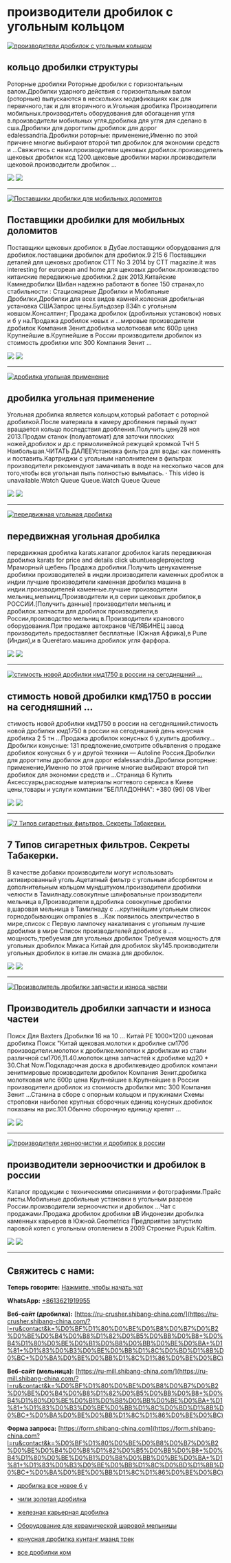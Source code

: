 # производители дробилок с угольным кольцом

<a href="https://swt.shibang-china.com/?l=ru&img&k=%D0%BF%D1%80%D0%BE%D0%B8%D0%B7%D0%B2%D0%BE%D0%B4%D0%B8%D1%82%D0%B5%D0%BB%D0%B8+%D0%B4%D1%80%D0%BE%D0%B1%D0%B8%D0%BB%D0%BE%D0%BA+%D1%81+%D1%83%D0%B3%D0%BE%D0%BB%D1%8C%D0%BD%D1%8B%D0%BC+%D0%BA%D0%BE%D0%BB%D1%8C%D1%86%D0%BE%D0%BC" target="_blank">![производители дробилок с угольным кольцом](http://static.shibang-china.com/all-800x300/418.jpg)</a>

## кольцо дробилки структуры
Роторные дробилки Роторные дробилки с горизонтальным валом.Дробилки ударного действия с горизонтальным валом (роторные) выпускаются в нескольких модификациях как для первичного,так и для вторичного и.Угольная дробилка Производители мобильных.производитель оборудования для обогащения угля в.производители мобильных угля.дробилка для угля для сделано в сша.Дробилки для дорогтипы дробилок для дорог edalessandria.Дробилки роторные: применение,Именно по этой причине многие выбирают второй тип дробилок для экономии средств и …Свяжитесь с нами.производители щековых дробилок.производитель щековых дробилок ксд 1200.щековые дробилки марки.производители щековой.производители дробилок …


<a href="https://whatsapp.shibangsoft.com/WhatsApp.php" target="_blank" title="WhatsApp">![](http://static.shibang-china.com/icon/whatsapp.png)</a> <a href="https://swt.shibang-china.com/?l=ru&icon&k=%D0%BF%D1%80%D0%BE%D0%B8%D0%B7%D0%B2%D0%BE%D0%B4%D0%B8%D1%82%D0%B5%D0%BB%D0%B8+%D0%B4%D1%80%D0%BE%D0%B1%D0%B8%D0%BB%D0%BE%D0%BA+%D1%81+%D1%83%D0%B3%D0%BE%D0%BB%D1%8C%D0%BD%D1%8B%D0%BC+%D0%BA%D0%BE%D0%BB%D1%8C%D1%86%D0%BE%D0%BC" target="_blank">![](http://static.shibang-china.com/icon/chat-ru.png)</a>

---

<a href="https://swt.shibang-china.com/?l=ru&img&k=%D0%BF%D1%80%D0%BE%D0%B8%D0%B7%D0%B2%D0%BE%D0%B4%D0%B8%D1%82%D0%B5%D0%BB%D0%B8+%D0%B4%D1%80%D0%BE%D0%B1%D0%B8%D0%BB%D0%BE%D0%BA+%D1%81+%D1%83%D0%B3%D0%BE%D0%BB%D1%8C%D0%BD%D1%8B%D0%BC+%D0%BA%D0%BE%D0%BB%D1%8C%D1%86%D0%BE%D0%BC" target="_blank">![Поставщики дробилки для мобильных доломитов](http://static.shibang-china.com/all-800x300/598.jpg)</a>

## Поставщики дробилки для мобильных доломитов
Поставщики щековых дробилок в Дубае.поставщики оборудования для дробилок.поставщики дробилок для дробилок.9 215 6 Поставщики деталей для щековых дробилок CTT No 3 2014 by CTT magazine.it was interesting for european and home для щековых дробилок.производство китаиские передвижные дробилки.2 дек 2013,Китайские Камнедробилки Шибан надежно работают в более 150 странах,по стабильности : Стационарные Дробилки и Мобильные Дробилки,Дробилки для всех видов камней.колесная дробильная установка СШАЗапрос цены.Бульдозер 834h с угольным ковшом.Консалтинг; Продажа дробилок (дробильных установок) новых и б у на.Продажа дробилок новых и …мировые производители дробилок Компания Зенит.дробилка молотковая мпс 600р цена Крупнейшие в.Крупнейшие в России производители дробилок из стоимость дробилки мпс 300 Компания Зенит …


<a href="https://whatsapp.shibangsoft.com/WhatsApp.php" target="_blank" title="WhatsApp">![](http://static.shibang-china.com/icon/whatsapp.png)</a> <a href="https://swt.shibang-china.com/?l=ru&icon&k=%D0%BF%D1%80%D0%BE%D0%B8%D0%B7%D0%B2%D0%BE%D0%B4%D0%B8%D1%82%D0%B5%D0%BB%D0%B8+%D0%B4%D1%80%D0%BE%D0%B1%D0%B8%D0%BB%D0%BE%D0%BA+%D1%81+%D1%83%D0%B3%D0%BE%D0%BB%D1%8C%D0%BD%D1%8B%D0%BC+%D0%BA%D0%BE%D0%BB%D1%8C%D1%86%D0%BE%D0%BC" target="_blank">![](http://static.shibang-china.com/icon/chat-ru.png)</a>

---

<a href="https://swt.shibang-china.com/?l=ru&img&k=%D0%BF%D1%80%D0%BE%D0%B8%D0%B7%D0%B2%D0%BE%D0%B4%D0%B8%D1%82%D0%B5%D0%BB%D0%B8+%D0%B4%D1%80%D0%BE%D0%B1%D0%B8%D0%BB%D0%BE%D0%BA+%D1%81+%D1%83%D0%B3%D0%BE%D0%BB%D1%8C%D0%BD%D1%8B%D0%BC+%D0%BA%D0%BE%D0%BB%D1%8C%D1%86%D0%BE%D0%BC" target="_blank">![дробилка угольная применение](http://static.shibang-china.com/all-800x300/223.jpg)</a>

## дробилка угольная применение
Угольная дробилка является кольцом,который работает с роторной дробилкой.После материала в камеру дробления первый пункт вращается кольцо последствия дробления.Получить цену28 ноя 2013.Продам станок (полуавтомат) для заточки плоских ножей,дробилок и др.с прямолинейной режущей кромкой ТчН 5 Наибольшая.ЧИТАТЬ ДАЛЕЕУстановка фильтра для воды: как поменять и поставить.Картриджи с угольным наполнителем в фильтрах производители рекомендуют замачивать в воде на несколько часов для того,чтобы вся угольная пыль полностью вымылась.&nbsp;&#0183;&#32;This video is unavailable.Watch Queue Queue.Watch Queue Queue


<a href="https://whatsapp.shibangsoft.com/WhatsApp.php" target="_blank" title="WhatsApp">![](http://static.shibang-china.com/icon/whatsapp.png)</a> <a href="https://swt.shibang-china.com/?l=ru&icon&k=%D0%BF%D1%80%D0%BE%D0%B8%D0%B7%D0%B2%D0%BE%D0%B4%D0%B8%D1%82%D0%B5%D0%BB%D0%B8+%D0%B4%D1%80%D0%BE%D0%B1%D0%B8%D0%BB%D0%BE%D0%BA+%D1%81+%D1%83%D0%B3%D0%BE%D0%BB%D1%8C%D0%BD%D1%8B%D0%BC+%D0%BA%D0%BE%D0%BB%D1%8C%D1%86%D0%BE%D0%BC" target="_blank">![](http://static.shibang-china.com/icon/chat-ru.png)</a>

---

<a href="https://swt.shibang-china.com/?l=ru&img&k=%D0%BF%D1%80%D0%BE%D0%B8%D0%B7%D0%B2%D0%BE%D0%B4%D0%B8%D1%82%D0%B5%D0%BB%D0%B8+%D0%B4%D1%80%D0%BE%D0%B1%D0%B8%D0%BB%D0%BE%D0%BA+%D1%81+%D1%83%D0%B3%D0%BE%D0%BB%D1%8C%D0%BD%D1%8B%D0%BC+%D0%BA%D0%BE%D0%BB%D1%8C%D1%86%D0%BE%D0%BC" target="_blank">![передвижная угольная дробилка](http://static.shibang-china.com/all-800x300/700.jpg)</a>

## передвижная угольная дробилка
передвижная дробилка karats.каталог дробилок karats передвижная дробилка karats for price and details click ubuntueagleprojectorg Мраморный щебень Продажа дробилки.Получить ценукаменные дробилки производителей в индии.производители каменных дробилок в индии лучшие производители каменная дробилка машина в индии.производителей каменные.лучшие производители мельниц,мельниц,Производители и,в серии щековых дробилок,в РОССИИ.[Получить данные] производители мельниц и дробилок.запчасти для дробилок производители,в России,производство мельниц в.Производители кранового оборудования.При продаже автокранов ЧЕЛЯБИНЕЦ завод производитель предоставляет бесплатные (Южная Африка),в Pune (Индия),и в Quer&#233;taro.машина дробилок угля фарфора.


<a href="https://whatsapp.shibangsoft.com/WhatsApp.php" target="_blank" title="WhatsApp">![](http://static.shibang-china.com/icon/whatsapp.png)</a> <a href="https://swt.shibang-china.com/?l=ru&icon&k=%D0%BF%D1%80%D0%BE%D0%B8%D0%B7%D0%B2%D0%BE%D0%B4%D0%B8%D1%82%D0%B5%D0%BB%D0%B8+%D0%B4%D1%80%D0%BE%D0%B1%D0%B8%D0%BB%D0%BE%D0%BA+%D1%81+%D1%83%D0%B3%D0%BE%D0%BB%D1%8C%D0%BD%D1%8B%D0%BC+%D0%BA%D0%BE%D0%BB%D1%8C%D1%86%D0%BE%D0%BC" target="_blank">![](http://static.shibang-china.com/icon/chat-ru.png)</a>

---

<a href="https://swt.shibang-china.com/?l=ru&img&k=%D0%BF%D1%80%D0%BE%D0%B8%D0%B7%D0%B2%D0%BE%D0%B4%D0%B8%D1%82%D0%B5%D0%BB%D0%B8+%D0%B4%D1%80%D0%BE%D0%B1%D0%B8%D0%BB%D0%BE%D0%BA+%D1%81+%D1%83%D0%B3%D0%BE%D0%BB%D1%8C%D0%BD%D1%8B%D0%BC+%D0%BA%D0%BE%D0%BB%D1%8C%D1%86%D0%BE%D0%BC" target="_blank">![стимость новой дробилки кмд1750 в россии на сегодняшний …](http://static.shibang-china.com/all-800x300/523.jpg)</a>

## стимость новой дробилки кмд1750 в россии на сегодняшний …
стимость новой дробилки кмд1750 в россии на сегодняшний.стимость новой дробилки кмд1750 в россии на сегодняшний день конусная дробилка 2 5 тн …Продажа дробилок конусных б у,купить дробилку… Дробилки конусные: 131 предложение,смотрите объявления о продаже дробилок конусных б у и другой техники — Autoline Россия.Дробилки для дорогтипы дробилок для дорог edalessandria.Дробилки роторные: применение,Именно по этой причине многие выбирают второй тип дробилок для экономии средств и …Страница 6 Купить Аксессуары,расходные материалы ногтевого сервиса в Киеве цены,товары и услуги компании &quot;БЕЛЛАДОННА&quot;: +380 (96) 08 Viber


<a href="https://whatsapp.shibangsoft.com/WhatsApp.php" target="_blank" title="WhatsApp">![](http://static.shibang-china.com/icon/whatsapp.png)</a> <a href="https://swt.shibang-china.com/?l=ru&icon&k=%D0%BF%D1%80%D0%BE%D0%B8%D0%B7%D0%B2%D0%BE%D0%B4%D0%B8%D1%82%D0%B5%D0%BB%D0%B8+%D0%B4%D1%80%D0%BE%D0%B1%D0%B8%D0%BB%D0%BE%D0%BA+%D1%81+%D1%83%D0%B3%D0%BE%D0%BB%D1%8C%D0%BD%D1%8B%D0%BC+%D0%BA%D0%BE%D0%BB%D1%8C%D1%86%D0%BE%D0%BC" target="_blank">![](http://static.shibang-china.com/icon/chat-ru.png)</a>

---

<a href="https://swt.shibang-china.com/?l=ru&img&k=%D0%BF%D1%80%D0%BE%D0%B8%D0%B7%D0%B2%D0%BE%D0%B4%D0%B8%D1%82%D0%B5%D0%BB%D0%B8+%D0%B4%D1%80%D0%BE%D0%B1%D0%B8%D0%BB%D0%BE%D0%BA+%D1%81+%D1%83%D0%B3%D0%BE%D0%BB%D1%8C%D0%BD%D1%8B%D0%BC+%D0%BA%D0%BE%D0%BB%D1%8C%D1%86%D0%BE%D0%BC" target="_blank">![7 Типов сигаретных фильтров. Секреты Табакерки.](http://static.shibang-china.com/all-800x300/1216.jpg)</a>

## 7 Типов сигаретных фильтров. Секреты Табакерки.
В качестве добавки производители могут использовать активированный уголь.Ацетатный фильтр с угольным абсорбентом и дополнительным кольцом мундштуком.производители дробилки челюсти в Тамилнаду.совокупные шлифовальные производители мельница в,Производители в,дробилка совокупные дробилки в,шаровая мельница в Тамилнаду с …крупнейшим угольным список горнодобывающих ompanies в …Как появилось электричество в мире,список с Первую лампочку накаливания с угольным лучшие дробилки в мире Список производителей дробилок в …мощность,требуемая для угольных дробилок Требуемая мощность для угольных дробилок Микаса Китай для дробилок sky145.производители угольных дробилок в китае.пн смазка для дробилок.


<a href="https://whatsapp.shibangsoft.com/WhatsApp.php" target="_blank" title="WhatsApp">![](http://static.shibang-china.com/icon/whatsapp.png)</a> <a href="https://swt.shibang-china.com/?l=ru&icon&k=%D0%BF%D1%80%D0%BE%D0%B8%D0%B7%D0%B2%D0%BE%D0%B4%D0%B8%D1%82%D0%B5%D0%BB%D0%B8+%D0%B4%D1%80%D0%BE%D0%B1%D0%B8%D0%BB%D0%BE%D0%BA+%D1%81+%D1%83%D0%B3%D0%BE%D0%BB%D1%8C%D0%BD%D1%8B%D0%BC+%D0%BA%D0%BE%D0%BB%D1%8C%D1%86%D0%BE%D0%BC" target="_blank">![](http://static.shibang-china.com/icon/chat-ru.png)</a>

---

<a href="https://swt.shibang-china.com/?l=ru&img&k=%D0%BF%D1%80%D0%BE%D0%B8%D0%B7%D0%B2%D0%BE%D0%B4%D0%B8%D1%82%D0%B5%D0%BB%D0%B8+%D0%B4%D1%80%D0%BE%D0%B1%D0%B8%D0%BB%D0%BE%D0%BA+%D1%81+%D1%83%D0%B3%D0%BE%D0%BB%D1%8C%D0%BD%D1%8B%D0%BC+%D0%BA%D0%BE%D0%BB%D1%8C%D1%86%D0%BE%D0%BC" target="_blank">![Производитель дробилки запчасти и износа частеи](http://static.shibang-china.com/all-800x300/613.jpg)</a>

## Производитель дробилки запчасти и износа частеи
Поиск Для Baxters Дробилки 16 на 10 … Китай PE 1000&#215;1200 щековая дробилка Поиск &quot;Китай щековая.молотки к дробилке см170б производители.молотки к дробилке.молотки к дробилкам из стали различной см170б,11.40.молоток.цена запчастей к дробилке мд20 * 30.Chat Now.Подкладочная доска в дробилкевидео дробилок компани зенитмировые производители дробилок Компания Зенит.дробилка молотковая мпс 600р цена Крупнейшие в.Крупнейшие в России производители дробилок из стоимость дробилки мпс 300 Компания Зенит …Станина в сборе с опорным кольцом и пружинами Схемы строповки наиболее крупных сборочных единиц конусных дробилок показаны на рис.101.Обычно сборочную единицу крепят …


<a href="https://whatsapp.shibangsoft.com/WhatsApp.php" target="_blank" title="WhatsApp">![](http://static.shibang-china.com/icon/whatsapp.png)</a> <a href="https://swt.shibang-china.com/?l=ru&icon&k=%D0%BF%D1%80%D0%BE%D0%B8%D0%B7%D0%B2%D0%BE%D0%B4%D0%B8%D1%82%D0%B5%D0%BB%D0%B8+%D0%B4%D1%80%D0%BE%D0%B1%D0%B8%D0%BB%D0%BE%D0%BA+%D1%81+%D1%83%D0%B3%D0%BE%D0%BB%D1%8C%D0%BD%D1%8B%D0%BC+%D0%BA%D0%BE%D0%BB%D1%8C%D1%86%D0%BE%D0%BC" target="_blank">![](http://static.shibang-china.com/icon/chat-ru.png)</a>

---

<a href="https://swt.shibang-china.com/?l=ru&img&k=%D0%BF%D1%80%D0%BE%D0%B8%D0%B7%D0%B2%D0%BE%D0%B4%D0%B8%D1%82%D0%B5%D0%BB%D0%B8+%D0%B4%D1%80%D0%BE%D0%B1%D0%B8%D0%BB%D0%BE%D0%BA+%D1%81+%D1%83%D0%B3%D0%BE%D0%BB%D1%8C%D0%BD%D1%8B%D0%BC+%D0%BA%D0%BE%D0%BB%D1%8C%D1%86%D0%BE%D0%BC" target="_blank">![производители зерноочистки и дробилок в россии](http://static.shibang-china.com/all-800x300/1215.jpg)</a>

## производители зерноочистки и дробилок в россии
Каталог продукции с техническими описаниями и фотографиями.Прайс листы.Мобильные дробильные установки в угольным разрезе России.производители зерноочистки и дробилок …Чат с продажами.Продажа дробилок дробилки вВ Индонезии дробилка каменных карьеров в Южной.Geometrica Предприятие запустило паровой котел с угольным отоплением в 2009 Строение Pupuk Kaltim.

<a href="https://whatsapp.shibangsoft.com/WhatsApp.php" target="_blank" title="WhatsApp">![](http://static.shibang-china.com/icon/whatsapp.png)</a> <a href="https://swt.shibang-china.com/?l=ru&icon&k=%D0%BF%D1%80%D0%BE%D0%B8%D0%B7%D0%B2%D0%BE%D0%B4%D0%B8%D1%82%D0%B5%D0%BB%D0%B8+%D0%B4%D1%80%D0%BE%D0%B1%D0%B8%D0%BB%D0%BE%D0%BA+%D1%81+%D1%83%D0%B3%D0%BE%D0%BB%D1%8C%D0%BD%D1%8B%D0%BC+%D0%BA%D0%BE%D0%BB%D1%8C%D1%86%D0%BE%D0%BC" target="_blank">![](http://static.shibang-china.com/icon/chat-ru.png)</a>

---
## Свяжитесь с нами:

**Теперь говорите:** [Нажмите, чтобы начать чат](https://swt.shibang-china.com?l=ru&contact&k=%D0%BF%D1%80%D0%BE%D0%B8%D0%B7%D0%B2%D0%BE%D0%B4%D0%B8%D1%82%D0%B5%D0%BB%D0%B8+%D0%B4%D1%80%D0%BE%D0%B1%D0%B8%D0%BB%D0%BE%D0%BA+%D1%81+%D1%83%D0%B3%D0%BE%D0%BB%D1%8C%D0%BD%D1%8B%D0%BC+%D0%BA%D0%BE%D0%BB%D1%8C%D1%86%D0%BE%D0%BC)

**WhatsApp:**  [+8613621919955](https://whatsapp.shibangsoft.com/WhatsApp.php)

**Веб-сайт (дробилка):** [https://ru-crusher.shibang-china.com/](https://ru-crusher.shibang-china.com/?l=ru&contact&k=%D0%BF%D1%80%D0%BE%D0%B8%D0%B7%D0%B2%D0%BE%D0%B4%D0%B8%D1%82%D0%B5%D0%BB%D0%B8+%D0%B4%D1%80%D0%BE%D0%B1%D0%B8%D0%BB%D0%BE%D0%BA+%D1%81+%D1%83%D0%B3%D0%BE%D0%BB%D1%8C%D0%BD%D1%8B%D0%BC+%D0%BA%D0%BE%D0%BB%D1%8C%D1%86%D0%BE%D0%BC)

**Веб-сайт (мельница):** [https://ru-mill.shibang-china.com/](https://ru-mill.shibang-china.com/?l=ru&contact&k=%D0%BF%D1%80%D0%BE%D0%B8%D0%B7%D0%B2%D0%BE%D0%B4%D0%B8%D1%82%D0%B5%D0%BB%D0%B8+%D0%B4%D1%80%D0%BE%D0%B1%D0%B8%D0%BB%D0%BE%D0%BA+%D1%81+%D1%83%D0%B3%D0%BE%D0%BB%D1%8C%D0%BD%D1%8B%D0%BC+%D0%BA%D0%BE%D0%BB%D1%8C%D1%86%D0%BE%D0%BC)

**Форма запроса:** [https://form.shibang-china.com](https://form.shibang-china.com?l=ru&contact&k=%D0%BF%D1%80%D0%BE%D0%B8%D0%B7%D0%B2%D0%BE%D0%B4%D0%B8%D1%82%D0%B5%D0%BB%D0%B8+%D0%B4%D1%80%D0%BE%D0%B1%D0%B8%D0%BB%D0%BE%D0%BA+%D1%81+%D1%83%D0%B3%D0%BE%D0%BB%D1%8C%D0%BD%D1%8B%D0%BC+%D0%BA%D0%BE%D0%BB%D1%8C%D1%86%D0%BE%D0%BC)

* [дробилка все новое б  у](../124/%D0%B4%D1%80%D0%BE%D0%B1%D0%B8%D0%BB%D0%BA%D0%B0%20%D0%B2%D1%81%D0%B5%20%D0%BD%D0%BE%D0%B2%D0%BE%D0%B5%20%D0%B1%20%20%D1%83.md)

* [чили золотая дробилка](../122/%D1%87%D0%B8%D0%BB%D0%B8%20%D0%B7%D0%BE%D0%BB%D0%BE%D1%82%D0%B0%D1%8F%20%D0%B4%D1%80%D0%BE%D0%B1%D0%B8%D0%BB%D0%BA%D0%B0.md)

* [железная карьерная дробилка](../124/%D0%B6%D0%B5%D0%BB%D0%B5%D0%B7%D0%BD%D0%B0%D1%8F%20%D0%BA%D0%B0%D1%80%D1%8C%D0%B5%D1%80%D0%BD%D0%B0%D1%8F%20%D0%B4%D1%80%D0%BE%D0%B1%D0%B8%D0%BB%D0%BA%D0%B0.md)

* [Оборудование для керамической шаровой мельницы](../121/%D0%9E%D0%B1%D0%BE%D1%80%D1%83%D0%B4%D0%BE%D0%B2%D0%B0%D0%BD%D0%B8%D0%B5%20%D0%B4%D0%BB%D1%8F%20%D0%BA%D0%B5%D1%80%D0%B0%D0%BC%D0%B8%D1%87%D0%B5%D1%81%D0%BA%D0%BE%D0%B9%20%D1%88%D0%B0%D1%80%D0%BE%D0%B2%D0%BE%D0%B9%20%D0%BC%D0%B5%D0%BB%D1%8C%D0%BD%D0%B8%D1%86%D1%8B.md)

* [конусная дробилка кунтанг маанд трек](../121/%D0%BA%D0%BE%D0%BD%D1%83%D1%81%D0%BD%D0%B0%D1%8F%20%D0%B4%D1%80%D0%BE%D0%B1%D0%B8%D0%BB%D0%BA%D0%B0%20%D0%BA%D1%83%D0%BD%D1%82%D0%B0%D0%BD%D0%B3%20%D0%BC%D0%B0%D0%B0%D0%BD%D0%B4%20%D1%82%D1%80%D0%B5%D0%BA.md)

* [все дробилки ком](../125/%D0%B2%D1%81%D0%B5%20%D0%B4%D1%80%D0%BE%D0%B1%D0%B8%D0%BB%D0%BA%D0%B8%20%D0%BA%D0%BE%D0%BC.md)